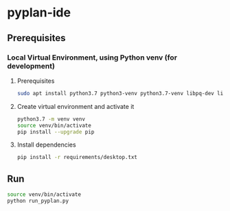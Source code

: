 # pyplan-ide

## Prerequisites

### Local Virtual Environment, using Python venv (for development)

1. Prerequisites

    ```bash
    sudo apt install python3.7 python3-venv python3.7-venv libpq-dev libpython3.7-dev
    ```

2. Create virtual environment and activate it

    ```bash
    python3.7 -m venv venv
    source venv/bin/activate
    pip install --upgrade pip
    ```

3. Install dependencies

    ```bash
    pip install -r requirements/desktop.txt
    ```

## Run

```bash
source venv/bin/activate
python run_pyplan.py
```
